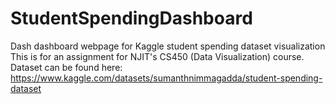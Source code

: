# StudentSpendingDashboard
Dash dashboard webpage for Kaggle student spending dataset visualization
This is for an assignment for NJIT's CS450 (Data Visualization) course.
Dataset can be found here:
https://www.kaggle.com/datasets/sumanthnimmagadda/student-spending-dataset
